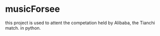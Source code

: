 # musicForsee
this project is used to attent the competation held by Alibaba, the Tianchi match.
in python.

